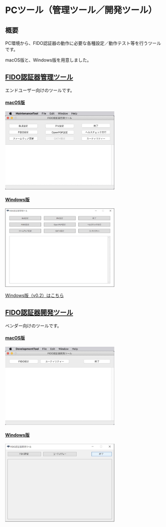 # PCツール（管理ツール／開発ツール）

## 概要
PC環境から、FIDO認証器の動作に必要な各種設定／動作テスト等を行うツールです。

macOS版と、Windows版を用意しました。

## [FIDO認証器管理ツール](../MaintenanceTool/MNTTOOL.md)
エンドユーザー向けのツールです。

#### [macOS版](../MaintenanceTool/macOSApp/MNTTOOL.md)
<img src="assets/0001.jpg" width="350">

#### [Windows版](../MaintenanceTool/dotNET/MNTTOOL.md)
<img src="../MaintenanceTool/dotNET/assets01/0002.jpg" width="350">

[Windows版（v0.2）はこちら](../MaintenanceTool/WindowsExe/MNTTOOL.md)

## [FIDO認証器開発ツール](../MaintenanceTool/DEVTOOL.md)
ベンダー向けのツールです。

#### [macOS版](../MaintenanceTool/macOSApp/DEVTOOL.md)
<img src="../MaintenanceTool/macOSApp/assets08/0001.jpg" width="350">

#### [Windows版](../MaintenanceTool/WindowsExe/DEVTOOL.md)
<img src="../MaintenanceTool/WindowsExe/assets08/0001.jpg" width="350">
